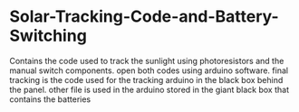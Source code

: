# Solar-Tracking-Code-and-Battery-Switching
Contains the code used to track the sunlight using photoresistors and the manual switch components. 
open both codes using arduino software. 
final tracking is the code used for the tracking arduino in the black box behind the panel.
other file is used in the arduino stored in the giant black box that contains the batteries
